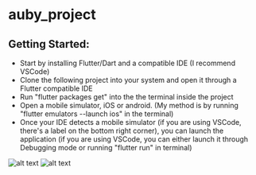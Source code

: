 # auby_project

## Getting Started:

* Start by installing Flutter/Dart and a compatible IDE (I recommend VSCode)
* Clone the following project into your system and open it through a Flutter compatible IDE
* Run "flutter packages get" into the the terminal inside the project
* Open a mobile simulator, iOS or android.
      (My method is by running "flutter emulators --launch ios" in the terminal)
* Once your IDE detects a mobile simulator (if you are using VSCode, there's a label on the bottom right corner), you can launch the application (if you are using VSCode, you can either launch it through Debugging mode or running "flutter run" in terminal)

![alt text](https://github.com/luggy-wuggy/auby_challenge/blob/master/github_images/home.png?raw=true)
![alt text](https://github.com/luggy-wuggy/auby_challenge/blob/master/github_images/episode.png?raw=true)




